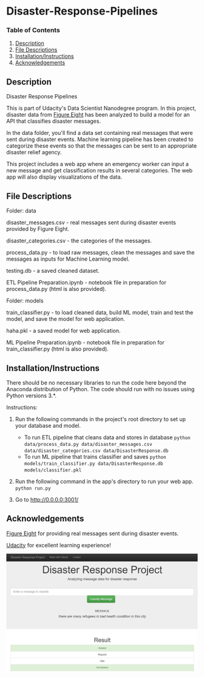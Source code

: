 # Disaster-Response-Pipelines

### Table of Contents

1. [Description](#Description)
2. [File Descriptions](#files)
3. [Installation/Instructions](#installation)
4. [Acknowledgements](#Acknowledgements)

## Description
Disaster Response Pipelines

This is part of Udacity's Data Scientist Nanodegree program. In this project, disaster data from [Figure Eight](https://www.figure-eight.com/) has been analyzed to build a model for an API that classifies disaster messages.

In the data folder, you'll find a data set containing real messages that were sent during disaster events. Machine learning pipeline has been created to categorize these events so that the messages can be sent to an appropriate disaster relief agency.

This project includes a web app where an emergency worker can input a new message and get classification results in several categories. The web app will also display visualizations of the data.

## File Descriptions <a name="files"></a>

Folder: data

disaster_messages.csv - real messages sent during disaster events provided by Figure Eight.

disaster_categories.csv - the categories of the messages.

process_data.py - to load raw messages, clean the messages and save the messages as inputs for Machine Learning model.

testing.db - a saved cleaned dataset.

ETL Pipeline Preparation.ipynb - notebook file in preparation for process_data.py (html is also provided).



Folder: models

train_classifier.py - to load cleaned data, build ML model, train and test the model, and save the model for web application.

haha.pkl - a saved model for web application.

ML Pipeline Preparation.ipynb - notebook file in preparation for train_classifier.py (html is also provided).

## Installation/Instructions <a name="installation"></a>

There should be no necessary libraries to run the code here beyond the Anaconda distribution of Python.  The code should run with no issues using Python versions 3.*.

Instructions:
1. Run the following commands in the project's root directory to set up your database and model.

    - To run ETL pipeline that cleans data and stores in database
        `python data/process_data.py data/disaster_messages.csv data/disaster_categories.csv data/DisasterResponse.db`
    - To run ML pipeline that trains classifier and saves
        `python models/train_classifier.py data/DisasterResponse.db models/classifier.pkl`

2. Run the following command in the app's directory to run your web app.
    `python run.py`

3. Go to http://0.0.0.0:3001/

## Acknowledgements<a name="Acknowledgements"></a>

[Figure Eight](https://www.figure-eight.com/) for providing real messages sent during disaster events.

[Udacity](https://www.udacity.com/) for excellent learning experience!

![Web Deployment](snapshot.jpg)

